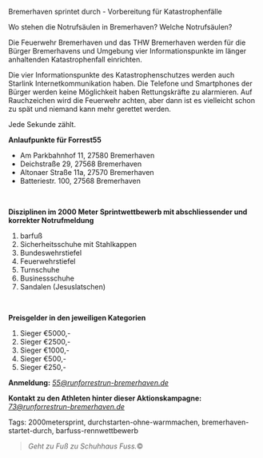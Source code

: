 Bremerhaven sprintet durch - Vorbereitung für Katastrophenfälle

Wo stehen die Notrufsäulen in Bremerhaven? Welche Notrufsäulen?

Die Feuerwehr Bremerhaven und das THW Bremerhaven werden für die Bürger Bremerhavens und Umgebung vier Informationspunkte im länger anhaltenden Katastrophenfall einrichten. 

Die vier Informationspunkte des Katastrophenschutzes werden auch Starlink Internetkommunikation haben. Die Telefone und Smartphones der Bürger werden keine Möglichkeit haben Rettungskräfte zu alarmieren. Auf Rauchzeichen wird die Feuerwehr achten, aber dann ist es vielleicht schon zu spät und niemand kann mehr gerettet werden. 

Jede Sekunde zählt.

**Anlaufpunkte für Forrest55** 

* Am Parkbahnhof 11, 27580 Bremerhaven
* Deichstraße 29, 27568 Bremerhaven
* Altonaer Straße 11a, 27570 Bremerhaven
* Batteriestr. 100, 27568 Bremerhaven

  
<br>  

**Disziplinen im 2000 Meter Sprintwettbewerb mit abschliessender und korrekter Notrufmeldung**

1. barfuß
2. Sicherheitsschuhe mit Stahlkappen
3. Bundeswehrstiefel
4. Feuerwehrstiefel
5. Turnschuhe
6. Businessschuhe
7. Sandalen (Jesuslatschen)

  
<br>  

**Preisgelder in den jeweiligen Kategorien**

1. Sieger €5000,-
2. Sieger €2500,-
3. Sieger €1000,-
4. Sieger €500,-
5. Sieger €250,-


**Anmeldung:** *<55@runforrestrun-bremerhaven.de>*


**Kontakt zu den Athleten hinter dieser Aktionskampagne:** *<73@runforrestrun-bremerhaven.de>*

Tags: 2000metersprint, durchstarten-ohne-warmmachen, bremerhaven-startet-durch, barfuss-rennwettbewerb

> *Geht zu Fuß zu Schuhhaus Fuss.*&copy;
